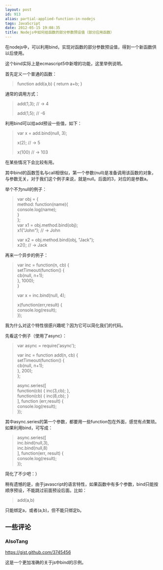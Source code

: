 ```yaml
---
layout: post
id: 913
alias: partial-applied-function-in-nodejs
tags: JavaScript
date: 2012-05-15 19:08:35
title: Nodejs中如何给函数的部分参数预设值（部分应用函数）
---
```


在nodejs中，可以利用bind，实现对函数的部分参数预设值，得到一个新函数供以后使用。

这个bind实际上是ecmascript5中新增的功能，这里举例说明。

首先定义一个普通的函数：

> <font style="background-color: #ffffff">function add(a,b) { return a+b; }</font>

通常的调用方式：

> <font style="background-color: #ffffff">add(1,3); // -> 4</font>
> 
> <font style="background-color: #ffffff">add(1,5); // -6</font>

利用bind可以给add预设一些值，如下：

> <font style="background-color: #ffffff">var x = add.bind(null, 3);</font>
> 
> <font style="background-color: #ffffff">x(2);  // -> 5</font>
> 
> <font style="background-color: #ffffff">x(100) // -> 103</font>

在某些情况下会比较有用。

其中bind的函数签名与call相很似，第一个参数(null)是准备调用该函数的对象，与参数无关，对于我们这个例子来说，就是null。后面的3，对应的是参数a。

举个不为null的例子：

> var obj = {      
>   method: function(name){       
>     console.log(name);       
>   }       
> };       
> var x1 = obj.method.bind(obj);       
> x1("John"); // -> John
> 
> var x2 = obj.method.bind(obj, "Jack");      
> x2(); // -> Jack

再来一个异步的例子：

> var inc = function(n, cb) {      
>     setTimeout(function() {       
>         cb(null, n+1);       
>     }, 1000);       
> }
> 
> var x = inc.bind(null, 4);
> 
> x(function(err,result) {      
>     console.log(result);       
> });
> 
>  

我为什么对这个特性很感兴趣呢？因为它可以简化我们的代码。

先看这个例子（使用了async）：

> var async = require('async');
> 
> var inc = function add(n, cb) {      
>     setTimeout(function() {       
>         cb(null, n+1);       
>     }, 200);       
> };
> 
> async.series([      
>     function(cb) { inc(3,cb); },       
>     function(cb) { inc(8,cb); }       
> ], function (err,result) {       
>     console.log(result);       
> });       
> 
>  

其中async.series的第一个参数，都要用一些function包在外面，感觉有点繁琐。如果利用bind，可写成：

> async.series([      
>     inc.bind(null,3),       
>     inc.bind(null,8)       
> ], function(err, result) {       
>     console.log(result);       
> });
> 
>  

简化了不少吧：）

稍有遗憾的是，由于javascript的语言特性，如果函数中有多个参数，bind只能按顺序预设，不能跳过前面预设后面。比如：

> add(a,b)

只能绑定a，或者(a,b)，但不能只绑定b。

## 一些评论

### AlsoTang

https://gist.github.com/3745456

这是一个更加准确的关于js中bind的示例。
